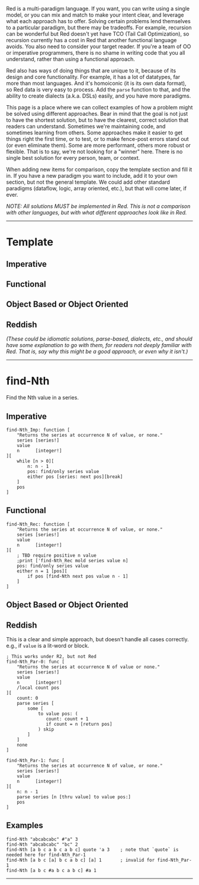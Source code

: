 Red is a multi-paradigm language. If you want, you can write using a single model, or you can mix and match to make your intent clear, and leverage what each approach has to offer. Solving certain problems lend themselves to a particular paradigm, but there may be tradeoffs. For example, recursion can be wonderful but Red doesn't yet have TCO (Tail Call Optimization), so recursion currently has a cost in Red that another functional language avoids. You also need to consider your target reader. If you're a team of OO or imperative programmers, there is no shame in writing code that you all understand, rather than using a functional approach. 

Red also has ways of doing things that are unique to it, because of its design and core functionality. For example, it has a lot of datatypes, far more than most languages. And it's homoiconic (it is its own data format), so Red data is very easy to process. Add the `parse` function to that, and the ability to create dialects (a.k.a. DSLs) easily, and you have more paradigms.

This page is a place where we can collect examples of how a problem might be solved using different approaches. Bear in mind that the goal is not just to have the shortest solution, but to have the clearest, correct solution that readers can understand. Sometimes we're maintaining code, and sometimes learning from others. Some approaches make it easier to get things right the first time, or to test, or to make fence-post errors stand out (or even eliminate them). Some are more performant, others more robust or flexible. That is to say, we're not looking for a "winner" here. There is no single best solution for every person, team, or context.

When adding new items for comparison, copy the template section and fill it in. If you have a new paradigm you want to include, add it to your own section, but not the general template. We could add other standard paradigms (dataflow, logic, array oriented, etc.), but that will come later, if ever. 

*NOTE: All solutions MUST be implemented in Red. This is not a comparison with other languages, but with what different approaches look like in Red.*

----------------

# Template

## Imperative

## Functional

## Object Based or Object Oriented

## Reddish

*(These could be idiomatic solutions, parse-based, dialects, etc., and should have some explanation to go with them, for readers not deeply familiar with Red. That is, say why this might be a good approach, or even why it isn't.)*

----------------

# find-Nth

Find the Nth value in a series.

## Imperative
```
find-Nth_Imp: function [
	"Returns the series at occurrence N of value, or none."
	series [series!]
	value
	n      [integer!]
][
	while [n > 0][
		n: n - 1
		pos: find/only series value
		either pos [series: next pos][break]
	]
	pos
]
```

## Functional
```
find-Nth_Rec: function [
	"Returns the series at occurrence N of value, or none."
	series [series!]
	value
	n      [integer!]
][
	; TBD require positive n value
	;print ['find-Nth_Rec mold series value n]
	pos: find/only series value
	either n = 1 [pos][
		if pos [find-Nth next pos value n - 1]
	]
]
```

## Object Based or Object Oriented

## Reddish

This is a clear and simple approach, but doesn't handle all cases correctly. e.g., if `value` is a lit-word or block.

```
; This works under R2, but not Red
find-Nth_Par-0: func [
	"Returns the series at occurrence N of value or none."
	series [series!]
	value
	n      [integer!]
	/local count pos
][
	count: 0
	parse series [
		some [
			to value pos: (
			   count: count + 1
			   if count = n [return pos]
			) skip
		]
	]
	none
]

find-Nth_Par-1: func [
	"Returns the series at occurrence N of value, or none."
	series [series!]
	value
	n      [integer!]
][
	n: n - 1
	parse series [n [thru value] to value pos:]
	pos
]
```

## Examples
```
find-Nth "abcabcabc" #"a" 3
find-Nth "abcabcabc" "bc" 2
find-Nth [a b c a b c a b c] quote 'a 3    ; note that `quote` is needed here for find-Nth_Par-1
find-Nth [a b c [a] b c a b c] [a] 1       ; invalid for find-Nth_Par-1
find-Nth [a b c #a b c a b c] #a 1
```

----------------
